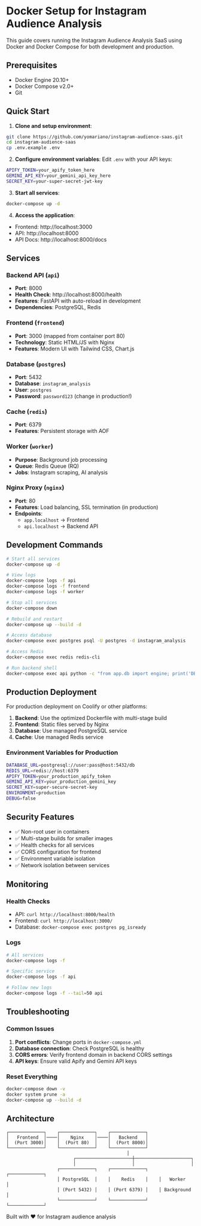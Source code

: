 # Docker Setup for Instagram Audience Analysis

This guide covers running the Instagram Audience Analysis SaaS using Docker and Docker Compose for both development and production.

## Prerequisites

- Docker Engine 20.10+
- Docker Compose v2.0+
- Git

## Quick Start

1. **Clone and setup environment**:
```bash
git clone https://github.com/yomariano/instagram-audience-saas.git
cd instagram-audience-saas
cp .env.example .env
```

2. **Configure environment variables**:
Edit `.env` with your API keys:
```bash
APIFY_TOKEN=your_apify_token_here
GEMINI_API_KEY=your_gemini_api_key_here
SECRET_KEY=your-super-secret-jwt-key
```

3. **Start all services**:
```bash
docker-compose up -d
```

4. **Access the application**:
- Frontend: http://localhost:3000
- API: http://localhost:8000
- API Docs: http://localhost:8000/docs

## Services

### Backend API (`api`)
- **Port**: 8000
- **Health Check**: http://localhost:8000/health
- **Features**: FastAPI with auto-reload in development
- **Dependencies**: PostgreSQL, Redis

### Frontend (`frontend`)
- **Port**: 3000 (mapped from container port 80)
- **Technology**: Static HTML/JS with Nginx
- **Features**: Modern UI with Tailwind CSS, Chart.js

### Database (`postgres`)
- **Port**: 5432
- **Database**: `instagram_analysis`
- **User**: `postgres`
- **Password**: `password123` (change in production!)

### Cache (`redis`)
- **Port**: 6379
- **Features**: Persistent storage with AOF

### Worker (`worker`)
- **Purpose**: Background job processing
- **Queue**: Redis Queue (RQ)
- **Jobs**: Instagram scraping, AI analysis

### Nginx Proxy (`nginx`)
- **Port**: 80
- **Features**: Load balancing, SSL termination (in production)
- **Endpoints**: 
  - `app.localhost` → Frontend
  - `api.localhost` → Backend API

## Development Commands

```bash
# Start all services
docker-compose up -d

# View logs
docker-compose logs -f api
docker-compose logs -f frontend
docker-compose logs -f worker

# Stop all services
docker-compose down

# Rebuild and restart
docker-compose up --build -d

# Access database
docker-compose exec postgres psql -U postgres -d instagram_analysis

# Access Redis
docker-compose exec redis redis-cli

# Run backend shell
docker-compose exec api python -c "from app.db import engine; print('DB Connected!')"
```

## Production Deployment

For production deployment on Coolify or other platforms:

1. **Backend**: Use the optimized Dockerfile with multi-stage build
2. **Frontend**: Static files served by Nginx
3. **Database**: Use managed PostgreSQL service
4. **Cache**: Use managed Redis service

### Environment Variables for Production

```bash
DATABASE_URL=postgresql://user:pass@host:5432/db
REDIS_URL=redis://host:6379
APIFY_TOKEN=your_production_apify_token
GEMINI_API_KEY=your_production_gemini_key
SECRET_KEY=super-secure-secret-key
ENVIRONMENT=production
DEBUG=false
```

## Security Features

- ✅ Non-root user in containers
- ✅ Multi-stage builds for smaller images
- ✅ Health checks for all services
- ✅ CORS configuration for frontend
- ✅ Environment variable isolation
- ✅ Network isolation between services

## Monitoring

### Health Checks
- API: `curl http://localhost:8000/health`
- Frontend: `curl http://localhost:3000/`
- Database: `docker-compose exec postgres pg_isready`

### Logs
```bash
# All services
docker-compose logs -f

# Specific service
docker-compose logs -f api

# Follow new logs
docker-compose logs -f --tail=50 api
```

## Troubleshooting

### Common Issues

1. **Port conflicts**: Change ports in `docker-compose.yml`
2. **Database connection**: Check PostgreSQL is healthy
3. **CORS errors**: Verify frontend domain in backend CORS settings
4. **API keys**: Ensure valid Apify and Gemini API keys

### Reset Everything
```bash
docker-compose down -v
docker system prune -a
docker-compose up --build -d
```

## Architecture

```
┌─────────────┐    ┌─────────────┐    ┌─────────────┐
│   Frontend  │────│    Nginx    │────│   Backend   │
│  (Port 3000)│    │  (Port 80)  │    │  (Port 8000)│
└─────────────┘    └─────────────┘    └─────────────┘
                                             │
                         ┌─────────────────────┼─────────────────────┐
                         │                     │                     │
                   ┌─────────────┐    ┌─────────────┐    ┌─────────────┐
                   │ PostgreSQL  │    │    Redis    │    │   Worker    │
                   │ (Port 5432) │    │ (Port 6379) │    │ Background  │
                   └─────────────┘    └─────────────┘    └─────────────┘
```

Built with ❤️ for Instagram audience analysis